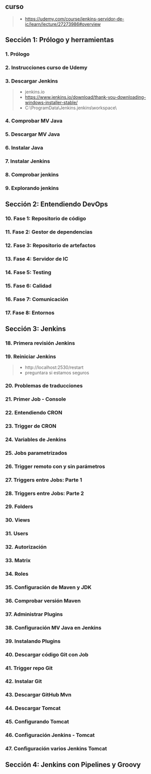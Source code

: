 
## curso
>- https://udemy.com/course/jenkins-servidor-de-ic/learn/lecture/27273986#overview

## Sección 1: Prólogo y herramientas

### 1. Prólogo

### 2. Instrucciones curso de Udemy

### 3. Descargar Jenkins
>- jenkins.io
>- https://www.jenkins.io/download/thank-you-downloading-windows-installer-stable/
>- C:\ProgramData\Jenkins\.jenkins\workspace\


### 4. Comprobar MV Java

### 5. Descargar MV Java

### 6. Instalar Java

### 7. Instalar Jenkins

### 8. Comprobar jenkins

### 9. Explorando jenkins

## Sección 2: Entendiendo DevOps

### 10. Fase 1: Repositorio de código

### 11. Fase 2: Gestor de dependencias

### 12. Fase 3: Repositorio de artefactos

### 13. Fase 4: Servidor de IC

### 14. Fase 5: Testing

### 15. Fase 6: Calidad

### 16. Fase 7: Comunicación

### 17. Fase 8: Entornos

## Sección 3: Jenkins

### 18. Primera revisión Jenkins

### 19. Reiniciar Jenkins
>- http://localhost:2530/restart
>- preguntara si estamos seguros

### 20. Problemas de traducciones

### 21. Primer Job - Console

### 22. Entendiendo CRON

### 23. Trigger de CRON

### 24. Variables de Jenkins

### 25. Jobs parametrizados

### 26. Trigger remoto con y sin parámetros

### 27. Triggers entre Jobs: Parte 1

### 28. Triggers entre Jobs: Parte 2

### 29. Folders

### 30. Views

### 31. Users

### 32. Autorización

### 33. Matrix

### 34. Roles

### 35. Configuración de Maven y JDK

### 36. Comprobar versión Maven

### 37. Administrar Plugins

### 38. Configuración MV Java en Jenkins

### 39. Instalando Plugins

### 40. Descargar código Git con Job

### 41. Trigger repo Git

### 42. Instalar Git

### 43. Descargar GitHub Mvn

### 44. Descargar Tomcat

### 45. Configurando Tomcat

### 46. Configuración Jenkins - Tomcat

### 47. Configuración varios Jenkins Tomcat

## Sección 4: Jenkins con Pipelines y Groovy















































